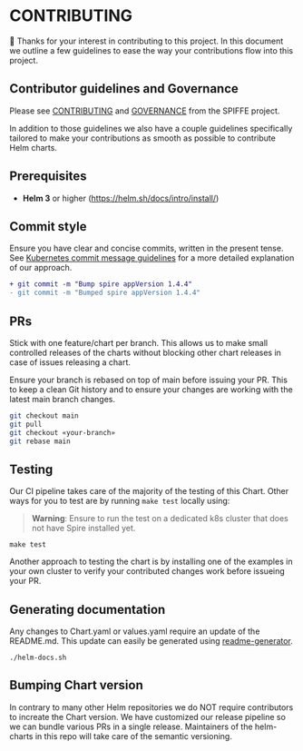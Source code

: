 # CONTRIBUTING

:tada: Thanks for your interest in contributing to this project. In this document we outline a few guidelines to ease the way your contributions flow into this project.

## Contributor guidelines and Governance

Please see [CONTRIBUTING](https://github.com/spiffe/spiffe/blob/main/CONTRIBUTING.md) and [GOVERNANCE](https://github.com/spiffe/spiffe/blob/main/GOVERNANCE.md) from the SPIFFE project.

In addition to those guidelines we also have a couple guidelines specifically tailored to make your contributions as smooth as possible to contribute Helm charts.

## Prerequisites

- **Helm 3** or higher (<https://helm.sh/docs/intro/install/>)

## Commit style

Ensure you have clear and concise commits, written in the present tense. See [Kubernetes commit message guidelines](https://www.kubernetes.dev/docs/guide/pull-requests/#commit-message-guidelines) for a more detailed explanation of our approach.

```diff
+ git commit -m "Bump spire appVersion 1.4.4"
- git commit -m "Bumped spire appVersion 1.4.4"
```

## PRs

Stick with one feature/chart per branch. This allows us to make small controlled releases of the charts without blocking other chart releases in case of issues releasing a chart.

Ensure your branch is rebased on top of main before issuing your PR. This to keep a clean Git history and to ensure your changes are working with the latest main branch changes.

```bash
git checkout main
git pull
git checkout «your-branch»
git rebase main
```

## Testing

Our CI pipeline takes care of the majority of the testing of this Chart. Other ways for you to test are by running `make test` locally using:

> **Warning**: Ensure to run the test on a dedicated k8s cluster that does not have Spire installed yet.

```shell
make test
```

Another approach to testing the chart is by installing one of the examples in your own cluster to verify your contributed changes work before issueing your PR.

## Generating documentation

Any changes to Chart.yaml or values.yaml require an update of the README.md. This update can easily be generated using [readme-generator](https://github.com/bitnami-labs/readme-generator-for-helm).

```shell
./helm-docs.sh
```

## Bumping Chart version

In contrary to many other Helm repositories we do NOT require contributors to increate the Chart version. We have customized our release pipeline so we can bundle various PRs in a single release. Maintainers of the helm-charts in this repo will take care of the semantic versioning.

[readme-generator]: https://github.com/bitnami-labs/readme-generator-for-helm "Auto generate READMEs for Helm Charts."
